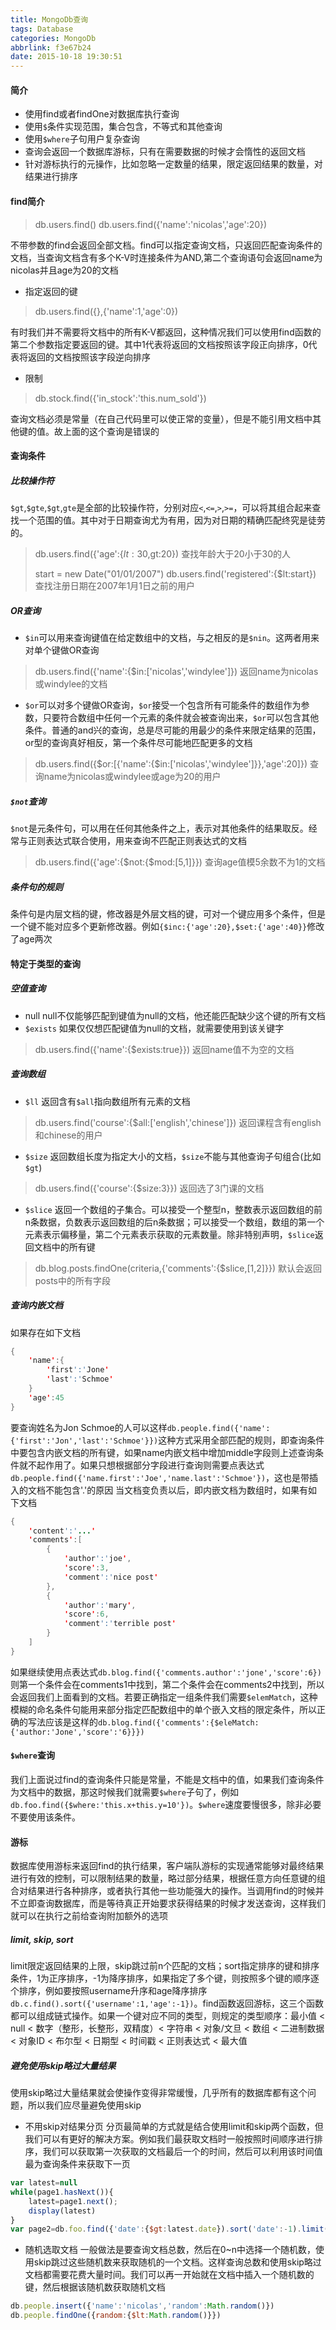 ```yaml
---
title: MongoDb查询
tags: Database
categories: MongoDb
abbrlink: f3e67b24
date: 2015-10-18 19:30:51
---
```

#### 简介
- 使用find或者findOne对数据库执行查询
- 使用`$`条件实现范围，集合包含，不等式和其他查询
- 使用`$where`子句用户复杂查询
- 查询会返回一个数据库游标，只有在需要数据的时候才会惰性的返回文档
- 针对游标执行的元操作，比如忽略一定数量的结果，限定返回结果的数量，对结果进行排序

#### find简介 
>db.users.find()
>db.users.find({'name':'nicolas','age':20})

不带参数的find会返回全部文档。find可以指定查询文档，只返回匹配查询条件的文档，当查询文档含有多个K-V时连接条件为AND,第二个查询语句会返回name为nicolas并且age为20的文档

- 指定返回的键
>db.users.find({},{'name':1,'age':0})

有时我们并不需要将文档中的所有K-V都返回，这种情况我们可以使用find函数的第二个参数指定要返回的键。其中1代表将返回的文档按照该字段正向排序，0代表将返回的文档按照该字段逆向排序

- 限制
>db.stock.find({'in_stock':'this.num_sold'})

查询文档必须是常量（在自己代码里可以使正常的变量），但是不能引用文档中其他键的值。故上面的这个查询是错误的

#### 查询条件

##### 比较操作符
`$gt`,`$gte`,`$gt`,`gte`是全部的比较操作符，分别对应`<`,`<=`,`>`,`>=`，可以将其组合起来查找一个范围的值。其中对于日期查询尤为有用，因为对日期的精确匹配终究是徒劳的。
>db.users.find({'age':{$lt:30,$gt:20}) 查找年龄大于20小于30的人
>
>start = new Date("01/01/2007")
>db.users.find('registered':{$lt:start}) 查找注册日期在2007年1月1日之前的用户

<!--more-->

##### OR查询
  * `$in`可以用来查询键值在给定数组中的文档，与之相反的是`$nin`。这两者用来对单个键做OR查询
>db.users.find({'name':{$in:['nicolas','windylee']}) 返回name为nicolas或windylee的文档

  * `$or`可以对多个键做OR查询，`$or`接受一个包含所有可能条件的数组作为参数，只要符合数组中任何一个元素的条件就会被查询出来，`$or`可以包含其他条件。普通的and兴的查询，总是尽可能的用最少的条件来限定结果的范围，or型的查询真好相反，第一个条件尽可能地匹配更多的文档
>db.users.find({$or:[{'name':{$in:['nicolas','windylee']}},'age':20]}) 查询name为nicolas或windylee或age为20的用户

##### `$not`查询
`$not`是元条件句，可以用在任何其他条件之上，表示对其他条件的结果取反。经常与正则表达式联合使用，用来查询不匹配正则表达式的文档
>db.users.find({'age':{$not:{$mod:[5,1]}}) 查询age值模5余数不为1的文档

##### 条件句的规则
条件句是内层文档的键，修改器是外层文档的键，可对一个键应用多个条件，但是一个键不能对应多个更新修改器。例如`{$inc:{'age':20},$set:{'age':40}}`修改了age两次

#### 特定于类型的查询
##### 空值查询
- null
null不仅能够匹配到键值为null的文档，他还能匹配缺少这个键的所有文档
- `$exists`
如果仅仅想匹配键值为null的文档，就需要使用到该关键字
>db.users.find({'name':{$exists:true}}) 返回name值不为空的文档

##### 查询数组
- `$ll`
返回含有`$all`指向数组所有元素的文档
>db.users.find('course':{$all:['english','chinese']}) 返回课程含有english和chinese的用户

- `$size`
返回数组长度为指定大小的文档，`$size`不能与其他查询子句组合(比如`$gt`)
>db.users.find({'course':{$size:3}}) 返回选了3门课的文档

- `$slice`
返回一个数组的子集合。可以接受一个整型n，整数表示返回数组的前n条数据，负数表示返回数组的后n条数据；可以接受一个数组，数组的第一个元素表示偏移量，第二个元素表示获取的元素数量。除非特别声明，`$slice`返回文档中的所有键
>db.blog.posts.findOne(criteria,{'comments':{$slice,[1,2]}}) 默认会返回posts中的所有字段

##### 查询内嵌文档
如果存在如下文档
```java
{
	'name':{
    	'first':'Jone'
        'last':'Schmoe'
    }
    'age':45
}
```
要查询姓名为Jon Schmoe的人可以这样`db.people.find({'name':{'first':'Jon','last':'Schmoe'}})`这种方式采用全部匹配的规则，即查询条件中要包含内嵌文档的所有键，如果name内嵌文档中增加middle字段则上述查询条件就不起作用了。如果只想根据部分字段进行查询则需要点表达式`db.people.find({'name.first':'Joe','name.last':'Schmoe'})`，这也是带插入的文档不能包含'.'的原因
当文档变负责以后，即内嵌文档为数组时，如果有如下文档
```java
{
	'content':'...'
    'comments':[
    	{
        	'author':'joe',
            'score':3,
            'comment':'nice post'
        },
        {
        	'author':'mary',
            'score':6,
            'comment':'terrible post'
        }
    ]
}
```
如果继续使用点表达式`db.blog.find({'comments.author':'jone','score':6})`则第一个条件会在comments1中找到，第二个条件会在comments2中找到，所以会返回我们上面看到的文档。若要正确指定一组条件我们需要`$elemMatch`，这种模糊的命名条件句能用来部分指定匹配数组中的单个嵌入文档的限定条件，所以正确的写法应该是这样的`db.blog.find({'comments':{$eleMatch:{'author:'Jone','score':'6}}})`

#### `$where`查询
我们上面说过find的查询条件只能是常量，不能是文档中的值，如果我们查询条件为文档中的数据，那这时候我们就需要`$where`子句了，例如`db.foo.find({$where:'this.x+this.y=10'})`。`$where`速度要慢很多，除非必要不要使用该条件。

#### 游标
数据库使用游标来返回find的执行结果，客户端队游标的实现通常能够对最终结果进行有效的控制，可以限制结果的数量，略过部分结果，根据任意方向任意键的组合对结果进行各种排序，或者执行其他一些功能强大的操作。当调用find的时候并不立即查询数据库，而是等待真正开始要求获得结果的时候才发送查询，这样我们就可以在执行之前给查询附加额外的选项

##### limit, skip, sort
limit限定返回结果的上限，skip跳过前n个匹配的文档；sort指定排序的键和排序条件，1为正序排序，-1为降序排序，如果指定了多个键，则按照多个键的顺序逐个排序，例如要按照username升序和age降序排序`db.c.find().sort({'username':1,'age':-1})`。find函数返回游标，这三个函数都可以组成链式操作。如果一个键对应不同的类型，则规定的类型顺序：最小值 < null < 数字（整形，长整形，双精度）< 字符串 < 对象/文旦 < 数组 < 二进制数据 < 对象ID < 布尔型 < 日期型 < 时间戳 < 正则表达式 < 最大值
##### 避免使用skip略过大量结果
使用skip略过大量结果就会使操作变得非常缓慢，几乎所有的数据库都有这个问题，所以我们应尽量避免使用skip

- 不用skip对结果分页
分页最简单的方式就是结合使用limit和skip两个函数，但我们可以有更好的解决方案。例如我们最获取文档时一般按照时间顺序进行排序，我们可以获取第一次获取的文档最后一个的时间，然后可以利用该时间值最为查询条件来获取下一页

```js
var latest=null
while(page1.hasNext()){
	latest=page1.next();
    display(latest)
}
var page2=db.foo.find({'date':{$gt:latest.date}).sort('date':-1).limit(10)
```
- 随机选取文档
一般做法是要查询文档总数，然后在0~n中选择一个随机数，使用skip跳过这些随机数来获取随机的一个文档。这样查询总数和使用skip略过文档都需要花费大量时间。我们可以再一开始就在文档中插入一个随机数的键，然后根据该随机数获取随机文档

```js
db.people.insert({'name':'nicolas','random':Math.random()})
db.people.findOne({random:{$lt:Math.random()}})
```